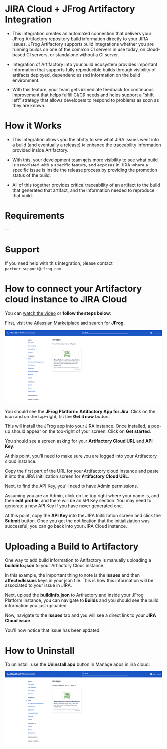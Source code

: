 # JIRA Cloud + JFrog Artifactory Integration

* This integration creates an automated connection that delivers your JFrog Artifactory repository build information directly to your JIRA issues. JFrog Artifactory supports build integrations whether you are running builds on one of the common CI servers in use today, on cloud-based CI servers, or standalone without a CI server.

* Integration of Artifactory into your build ecosystem provides important information that supports fully reproducible builds through visibility of artifacts deployed, dependencies and information on the build environment. 

* With this feature, your team gets immediate feedback for continuous improvement that helps fulfill CI/CD needs and helps support a "shift left" strategy that allows developers to respond to problems as soon as they are known.

# How it Works

* This integration allows you the ability to see what JIRA issues went into a build (and eventually a release) to enhance the traceability information provided inside Artifactory.  

* With this, your development team gets more visibility to see what build is associated with a specific feature, and exposes in JIRA where a specific issue is inside the release process by providing the promotion status of the build.

* All of this together provides critical traceability of an artifact to the build that generated that artifact, and the information needed to reproduce that build.

# Requirements
--

# Support
If you need help with this integration, please contact `partner_support@jfrog.com`

# How to connect your Artifactory cloud instance to JIRA Cloud

You can [watch the video](https://drive.google.com/file/d/1l_oBI5m66uPvv2woZtAZpS2l9CRhLXAQ/view) or **follow the steps below**:

First, visit the [Atlassian Marketplace](https://marketplace.atlassian.com/search?query=JFrog) and search for **JFrog**.

![Atlassian Marketplace Search](https://github.com/Dattax/partner-integrations/blob/main/img/img1.png?raw=true)

You should see the **JFrog Platform: Artifactory App for Jira**. Click on the icon and on the top-right, hit the **Get it now** button.

This will install the JFrog app into your JIRA instance. Once installed, a pop-up should appear on the top-right of your screen. Click on **Get started**.

You should see a screen asking for your **Artifactory Cloud URL** and **API Key**. 

At this point, you'll need to make sure you are logged into your Artifactory cloud instance.

Copy the first part of the URL for your Artifactory cloud instance and paste it into the JIRA Initilization screen for **Artifactory Cloud URL**.

Next, to find the API Key, you'll need to have Admin permissions.

Assuming you are an Admin, click on the top right where your name is, and then **edit profile**, and there will be an API Key section. You may need to generate a new API Key if you have never generated one. 

At this point, copy the **API Key** into the JIRA Initilization screen and click the **Submit** button. Once you get the notification that the initializiation was successful, you can go back into your JIRA Cloud instance.

# Uploading a Build to Artifactory

One way to add build information to Artifactory is manually uploading a **buildinfo.json** to your Artiactory Cloud instance. 

In this example, the important thing to note is the  **issues** and then **affectedIssues** keys in your json file. This is how this information will be associated to your issue in JIRA.

Next, upload the **buildinfo.json** to Artifactory and inside your JFrog Platform instance, you can navigate to **Builds** and you should see the build information you just uploaded. 

Now, navigate to the **Issues** tab and you will see a direct link to your **JIRA Cloud issue**. 

You'll now notice that issue has been updated.

# How to Uninstall

To uninstall, use the **Uninstall app** button in Manage apps in jira cloud:

![Uninstall app](https://github.com/Dattax/partner-integrations/blob/main/img/img1.png?raw=true)



